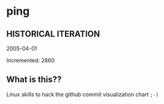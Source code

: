 # ping

## HISTORICAL ITERATION
2005-04-01

Incremented: 2860

## What is this?? 
Linux skills to hack the github commit visualization chart `;-)`
